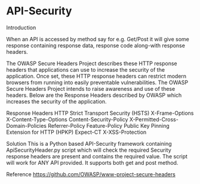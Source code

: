 # API-Security

Introduction

When an API is accessed by method say for e.g. Get/Post it will give some response containing response data, response code along-with response headers.

The OWASP Secure Headers Project describes these HTTP response headers that applications can use to increase the security of the application. Once set, these HTTP response headers can restrict modern browsers from running into easily preventable vulnerabilities. The OWASP Secure Headers Project intends to raise awareness and use of these headers. Below are the Response Headers described by OWASP which increases the security of the application.

Response Headers
  HTTP Strict Transport Security (HSTS)
  X-Frame-Options
  X-Content-Type-Options
  Content-Security-Policy
  X-Permitted-Cross-Domain-Policies
  Referrer-Policy
  Feature-Policy
  Public Key Pinning Extension for HTTP (HPKP)
  Expect-CT
  X-XSS-Protection


Solution
This is a Python based API-Security framework containing ApiSecurityHeader.py script which will check the required Security response headers are present and contains the required value.
The script will work for ANY API provided. It supports both get and post method.

Reference
https://github.com/OWASP/www-project-secure-headers
